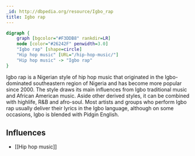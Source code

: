 ```yaml
---
_id: http://dbpedia.org/resource/Igbo_rap
title: Igbo rap
---
```


```dot
digraph {
	graph [bgcolor="#F3DDB8" rankdir=LR]
	node [color="#26242F" penwidth=3.0]
	"Igbo rap" [shape=circle]
	"Hip hop music" [URL="/hip-hop-music/"]
	"Hip hop music" -> "Igbo rap"
}
```

Igbo rap is a Nigerian style of hip hop music that originated in the Igbo-dominated southeastern region of Nigeria and has become more popular since 2000. The style draws its main influences from Igbo traditional music and African American music. Aside other derived styles, it can be combined with highlife, R&B and afro-soul. Most artists and groups who perform Igbo rap usually deliver their lyrics in the Igbo language, although on some occasions, Igbo is blended with Pidgin English.

## Influences
- [[Hip hop music]]
